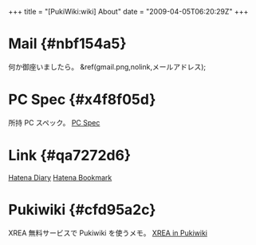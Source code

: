 +++
title = "[PukiWiki:wiki] About"
date = "2009-04-05T06:20:29Z"
+++


# Mail  {#nbf154a5}
何か御座いましたら。
&ref(gmail.png,nolink,メールアドレス);

# PC Spec  {#x4f8f05d}
所持 PC スペック。
[PC Spec](/archive/wiki/About/PC/ "PC Spec")

# Link  {#qa7272d6}
[Hatena Diary](http://d.hatena.ne.jp/cocelo/ "Hatena Diary")
[Hatena Bookmark](http://b.hatena.ne.jp/cocelo/ "Hatena Bookmark")

# Pukiwiki  {#cfd95a2c}
XREA 無料サービスで Pukiwiki を使うメモ。
[XREA in Pukiwiki](/archive/wiki/About/Pukiwiki/ "XREA in Pukiwiki")
